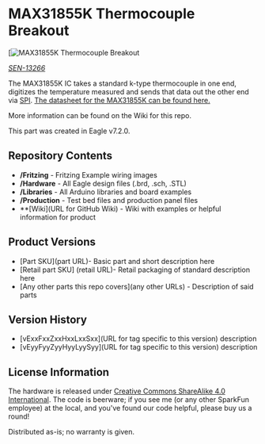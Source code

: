 MAX31855K Thermocouple Breakout
========================================

[![MAX31855K Thermocouple Breakout](http://www.picgifs.com/graphics/c/cute/graphics-cute-160852.jpg)

[*SEN-13266*](https://www.sparkfun.com/products/13266)

The MAX31855K IC takes a standard k-type thermocouple in one end, digitizes the temperature measured and sends that data out the other end via [SPI](http://en.wikipedia.org/wiki/Serial_Peripheral_Interface_Bus).  [The datasheet for the MAX31855K can be found here.](http://datasheets.maximintegrated.com/en/ds/MAX31855.pdf)

More information can be found on the Wiki for this repo.

This part was created in Eagle v7.2.0.


Repository Contents
-------------------

* **/Fritzing** - Fritzing Example wiring images
* **/Hardware** - All Eagle design files (.brd, .sch, .STL)
* **/Libraries** - All Arduino libraries and board examples
* **/Production** - Test bed files and production panel files
* **[Wiki](URL for GitHub Wiki) - Wiki with examples or helpful information for product

Product Versions
----------------
* [Part SKU](part URL)- Basic part and short description here
* [Retail part SKU] (retail URL)- Retail packaging of standard description here
* [Any other parts this repo covers](any other URLs) - Description of said parts

Version History
---------------
* [vExxFxxZxxHxxLxxSxx](URL for tag specific to this version) description
* [vEyyFyyZyyHyyLyySyy](URL for tag specific to this version) description

License Information
-------------------
The hardware is released under [Creative Commons ShareAlike 4.0 International](https://creativecommons.org/licenses/by-sa/4.0/).
The code is beerware; if you see me (or any other SparkFun employee) at the local, and you've found our code helpful, please buy us a round!

Distributed as-is; no warranty is given.
